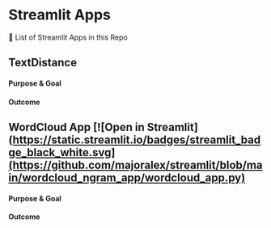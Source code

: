 # Streamlit Apps


🔎 List of Streamlit Apps in this Repo

## TextDistance

#### Purpose & Goal

#### Outcome


## WordCloud App [![Open in Streamlit](https://static.streamlit.io/badges/streamlit_badge_black_white.svg](https://github.com/majoralex/streamlit/blob/main/wordcloud_ngram_app/wordcloud_app.py)

#### Purpose & Goal

#### Outcome


